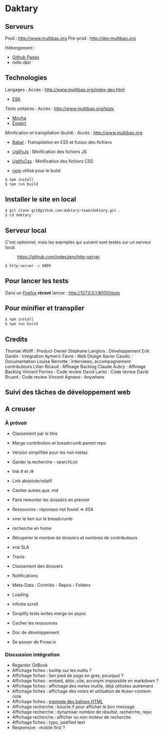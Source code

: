 # Daktary

## Serveurs
Prod : http://www.multibao.org
Pré-prod : http://dev.multibao.org

Hébergement :
* [Github Pages](https://pages.github.com)
* mltb-dktr

## Technologies
Langages :
Accès : http://www.multibao.org/index-dev.html
* [ES6](https://developer.mozilla.org/en-US/docs/Web/JavaScript/New_in_JavaScript/ECMAScript_6_support_in_Mozilla)

Tests unitaires :
Accès : http://www.multibao.org/tests
* [Mocha](https://mochajs.org/)
* [Expect](https://github.com/Automattic/expect.js)

Minification et transpilation (build) :
Accès : http://www.multibao.org
* [Babel](http://babeljs.io) : Transpilation en ES5 et fusion des fichiers
* [UglifyJs](https://github.com/mishoo/UglifyJS) : Minification des fichiers JS
* [UglifyCss](https://github.com/fmarcia/UglifyCSS) : Minification des fichiers CSS

* [npm]() utilisé pour le build
```bash
$ npm install
$ npm run build
```

## Installer le site en local
```bash
$ git clone git@github.com:daktary-team/daktary.git .
$ cd daktary
```

## Serveur local
C'est optionnel, mais les exemples qui suivent sont testés sur un serveur local.

> https://github.com/indexzero/http-server

```bash
$ http-server -p 8000
```

## Pour lancer les tests
Dans un [Firefox](https://www.mozilla.org/fr/firefox/developer/) **récent** lancer :
http://127.0.0.1:8000/tests

## Pour minifier et transpiler
```bash
$ npm install
$ npm run build
```

## Credits
Thomas Wolff : Product Owner
Stéphane Langlois : Développement
Erik Gardin : Intégration
Aymeric Favre : Web Design
Xavier Caodic : Documentation
Louise Berrotte : Interviews, accompagnement contributeurs
Lilian Ricaud : Affinage Backlog
Claude Aubry : Affinage Backlog
Vincent Ferries : Code review
David Larlet : Code review
David Bruant : Code review
Vincent Agnano : Anywhere

## Suivi des tâches de développement web 

## A creuser

### À prévoir
* Classement par le titre
* Merge contribution et breadcrumb parent repo
* Version simplifiée pour les non métas
* Garder la recherche - searchList
* link # et /#
* Link absolute/relatif
* Cacher autres que .md
* Faire remonter les dossiers en premier
* Ressources : réponses not found => 404
* virer le lien sur le breadcrumb
* recherche en home
* Récupérer le nombre de dossiers et nombres de contributeurs
* vrai SLA
* Travis
* Classement des dossiers
* Notifications
* Meta-Data : Contribs - Repos - Folders
* Loading
* Infinite scroll
* Simplify tests writes merge on async

* Cacher les ressources
* Doc de développement
* Se passer de Prose.io

### Discussion intégration
* Regarder GitBook
* Affichage fiches : tooltip sur les outils ?
* Affichage fiches : lien pied de page en gras, pourquoi ?
* Affichage fiches : embed, abbr, cite, acronym impossible en markdown ?
* Affichage fiches : affichage des metas inutile, déjà utilisées autrement
* Affichage fiches : affichage des notes et utilisation de #user-content-note
* Affichage fiches : [exemple des balises HTML](http://dev.multibao.org/#newick/grill/blob/master/styleguide.md)
* Affichage recherche : boucle if pour afficher le bon message
* Affichage recherche : dynamiser nombre de résultat, recherche, repo
* Affichage recherche : afficher ou non moteur de recherche
* Affichage fiches : typo, justified text
* Responsive : mobile first ?
